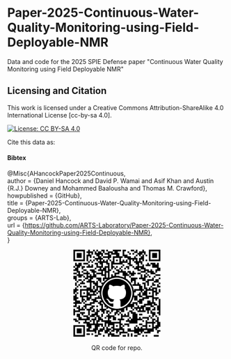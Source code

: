 # Paper-2025-Continuous-Water-Quality-Monitoring-using-Field-Deployable-NMR
Data and code for the 2025 SPIE Defense paper "Continuous Water Quality Monitoring using Field Deployable NMR"




## Licensing and Citation

This work is licensed under a Creative Commons Attribution-ShareAlike 4.0 International License [cc-by-sa 4.0].

[![License: CC BY-SA 4.0](https://img.shields.io/badge/License-CC_BY--SA_4.0-lightgrey.svg)](https://creativecommons.org/licenses/by-sa/4.0/)


Cite this data as: 

#### Bibtex

@Misc{AHancockPaper2025Continuous,    
  author = {Daniel Hancock and David P. Wamai and Asif Khan and Austin {R.J.} Downey and Mohammed Baalousha and Thomas M. Crawford},  
  howpublished = {GitHub},  
  title  = {Paper-2025-Continuous-Water-Quality-Monitoring-using-Field-Deployable-NMR},  
  groups = {ARTS-Lab},    
  url    = {https://github.com/ARTS-Laboratory/Paper-2025-Continuous-Water-Quality-Monitoring-using-Field-Deployable-NMR},   
}


<p align="center">
<img src="media/QR-code.png" alt="drawing" width="200"/>
</p>
<p align="center">
QR code for repo.
</p>








